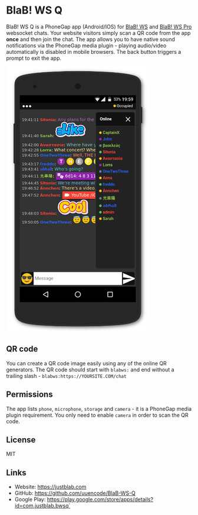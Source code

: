 # BlaB! WS Q


BlaB! WS Q is a PhoneGap app (Android/IOS) for [BlaB! WS](https://justblab.com) and [BlaB! WS Pro](https://justblab.com) websocket chats. Your website visitors simply scan a QR code from the app **once** and then join the chat. The app allows you to have native sound notifications via the PhoneGap media plugin - playing audio/video automatically is disabled in mobile browsers. The back button triggers a prompt to exit the app.

![Alt text](/bwsq.png "void")

## QR code

You can create a QR code image easily using any of the online QR generators. The QR code should start with `blabws:` and end without a trailing slash - `blabws:https://YOURSITE.COM/chat`


## Permissions

The app lists `phone`, `microphone`, `storage` and `camera` - it is a PhoneGap media plugin requirement. You only need to enable `camera` in order to scan the QR code.


## License

MIT

## Links

* Website: https://justblab.com
* GitHub: https://github.com/uuencode/BlaB-WS-Q
* Google Play: https://play.google.com/store/apps/details?id=com.justblab.bwsq`
